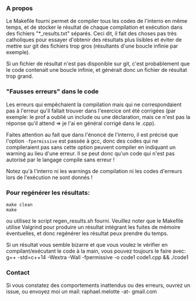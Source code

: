 ### A propos
Le Makefile fourni permet de compiler tous les codes de l'interro en même temps, 
et de stocker le résultat de chaque compilation et exécution dans des 
fichiers "*_results.txt" séparés.
Ceci dit, il fait des choses pas très catholiques pour essayer d'obtenir des résultats
plus lisibles et éviter de mettre sur git des fichiers trop gros (résultants d'une 
boucle infinie par exemple).

Si un fichier de résultat n'est pas disponible sur git, c'est probablement que le code
contenait une boucle infinie, et générait donc un fichier de résultat trop grand.


### "Fausses erreurs" dans le code
Les erreurs qui empêchaient la compilation mais qui ne correspondaient pas à
l'erreur qu'il fallait trouver dans l'exercice ont été corrigées (par exemple:
le prof a oublié un include ou une déclaration, mais ce n'est pas la réponse
qu'il attend => je l'ai en général corrigé dans le .cpp).

Faites attention au fait que dans l'énoncé de l'interro, il est précisé que l'option
`-fpermissive` est passée à gcc, donc des codes qui ne compileraient pas sans cette option 
peuvent compiler en indiquant un warning au lieu d'une erreur.
Il se peut donc qu'un code qui n'est pas autorisé par le langage compile sans erreur !

Notez qu'à l'interro ni les warnings de compilation ni les codes d'erreurs 
lors de l'exécution ne sont donnés !

### Pour regénérer les résultats:
```
make clean
make
```
ou utilisez le script regen_results.sh fourni.
Veuillez noter que le Makefile utilise Valgrind pour produire un résultat intégrant
les fuites de mémoire éventuelles, et donc regénérer les résultat peux prendre du temps.

Si un résultat vous semble bizarre et que vous voulez le vérifier en compilant/exécutant 
le code à la main, vous pouvez toujours le faire avec:
g++ -std=c++14 -Wextra -Wall -fpermissive -o code1 code1.cpp && ./code1

### Contact
Si vous constatez des comportements inattendus ou des erreurs, ouvrez un issue, ou envoyez moi un
mail: raphael.melotte -at- gmail.com 
